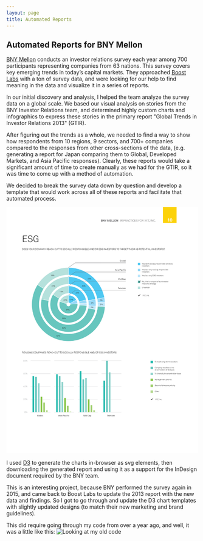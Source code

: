 ```yaml
---
layout: page
title: Automated Reports
---
```

## Automated Reports for BNY Mellon

[BNY Mellon](https://www.bnymellon.com/) conducts an investor relations survey each year among 700 participants representing companies from 63 nations. This survey covers key emerging trends in today’s capital markets. They approached [Boost Labs](http://www.boostlabs.com/) with a ton of survey data, and were looking for our help to find meaning in the data and visualize it in a series of reports.

In our initial discovery and analysis, I helped the team analyze the survey data on a global scale. We based our visual analysis on stories from the BNY Investor Relations team, and determined highly custom charts and infographics to express these stories in the primary report "Global Trends in Investor Relations 2013" (GTIR).

After figuring out the trends as a whole, we needed to find a way to show how respondents from 10 regions, 9 sectors, and 700+ companies compared to the responses from other cross-sections of the data, (e.g. generating a report for Japan comparing them to Global, Developed Markets, and Asia Pacific responses). Clearly, these reports would take a significant amount of time to create manually as we had for the GTIR, so it was time to come up with a method of automation.

We decided to break the survey data down by question and develop a template that would work across all of these reports and facilitate that automated process.

![700 Benchmark Reports](/images/case-studies/bny/bny10.png)

I used [D3](http://d3js.org/) to generate the charts in-browser as svg elements, then downloading the generated report and using it as a support for the InDesign document required by the BNY team.

This is an interesting project, because BNY performed the survey again in 2015, and came back to Boost Labs to update the 2013 report with the new data and findings. So I got to go through and update the D3 chart templates with slightly updated designs (to match their new marketing and brand guidelines).

This did require going through my code from over a year ago, and well, it was a little like this:
![Looking at my old code](http://imgs.xkcd.com/comics/future_self.png)
